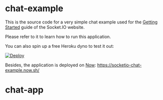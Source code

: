 # chat-example

This is the source code for a very simple chat example used for
the [Getting Started](http://socket.io/get-started/chat/) guide
of the Socket.IO website.

Please refer to it to learn how to run this application.

You can also spin up a free Heroku dyno to test it out:

[![Deploy](https://www.herokucdn.com/deploy/button.png)](https://heroku.com/deploy?template=https://github.com/guptaparth/git-chat1)

Besides, the application is deployed on [Now](https://zeit.co/now): https://socketio-chat-example.now.sh/
# chat-app
